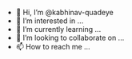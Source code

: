 - 👋 Hi, I’m @kabhinav-quadeye
- 👀 I’m interested in ...
- 🌱 I’m currently learning ...
- 💞️ I’m looking to collaborate on ...
- 📫 How to reach me ...

<!---
kabhinav-quadeye/kabhinav-quadeye is a ✨ special ✨ repository because its `README.md` (this file) appears on your GitHub profile.
You can click the Preview link to take a look at your changes.
--->
